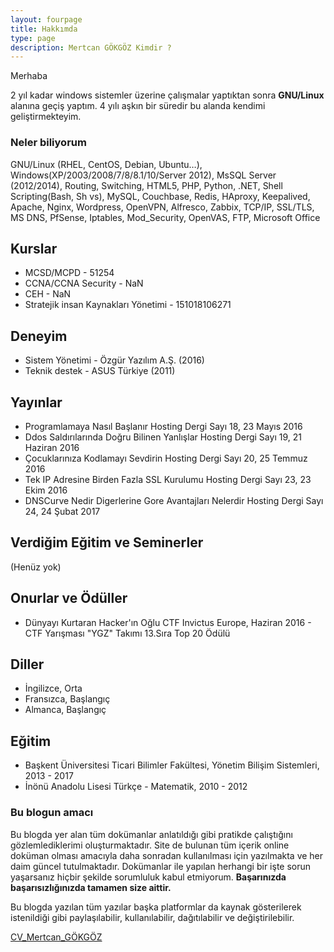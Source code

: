 ```yaml
---
layout: fourpage
title: Hakkımda
type: page
description: Mertcan GÖKGÖZ Kimdir ?
---
```


Merhaba

2 yıl kadar windows sistemler üzerine çalışmalar yaptıktan sonra **GNU/Linux** alanına geçiş yaptım. 4 yılı aşkın bir süredir bu alanda kendimi geliştirmekteyim.

### Neler biliyorum

GNU/Linux (RHEL, CentOS, Debian, Ubuntu…), Windows(XP/2003/2008/7/8/8.1/10/Server 2012), MsSQL Server (2012/2014), Routing, Switching, HTML5, PHP, Python, .NET, Shell Scripting(Bash, Sh vs), MySQL,  Couchbase, Redis, HAproxy, Keepalived, Apache, Nginx, Wordpress, OpenVPN, Alfresco, Zabbix, TCP/IP, SSL/TLS, MS DNS, PfSense, Iptables, Mod_Security, OpenVAS, FTP, Microsoft Office


## Kurslar

- MCSD/MCPD - 51254
- CCNA/CCNA Security - NaN
- CEH - NaN
- Stratejik insan Kaynakları Yönetimi - 151018106271

## Deneyim

- Sistem Yönetimi - Özgür Yazılım A.Ş. (2016)
- Teknik destek - ASUS Türkiye (2011)

## Yayınlar

- Programlamaya Nasıl Başlanır Hosting Dergi Sayı 18, 23 Mayıs 2016
- Ddos Saldırılarında Doğru Bilinen Yanlışlar Hosting Dergi Sayı 19, 21 Haziran 2016
- Çocuklarınıza Kodlamayı Sevdirin Hosting Dergi Sayı 20, 25 Temmuz 2016
- Tek IP Adresine Birden Fazla SSL Kurulumu Hosting Dergi Sayı 23, 23 Ekim 2016
- DNSCurve Nedir Digerlerine Gore Avantajları Nelerdir Hosting Dergi Sayı 24, 24 Şubat 2017

## Verdiğim Eğitim ve Seminerler

(Henüz yok)

## Onurlar ve Ödüller

- Dünyayı Kurtaran Hacker'ın Oğlu CTF Invictus Europe, Haziran 2016 -  CTF Yarışması "YGZ" Takımı 13.Sıra Top 20 Ödülü

## Diller

- İngilizce, Orta
- Fransızca, Başlangıç
- Almanca, Başlangıç

## Eğitim

- Başkent Üniversitesi Ticari Bilimler Fakültesi, Yönetim Bilişim Sistemleri, 2013 - 2017
- İnönü Anadolu Lisesi Türkçe - Matematik, 2010 - 2012

### Bu blogun amacı

Bu blogda yer alan tüm dokümanlar anlatıldığı gibi pratikde çalıştığını gözlemlediklerimi oluşturmaktadır. Site de bulunan tüm içerik online doküman olması amacıyla daha sonradan kullanılması için yazılmakta ve her daim güncel tutulmaktadır. Dokümanlar ile yapılan herhangi bir işte sorun yaşarsanız hiçbir şekilde sorumluluk kabul etmiyorum. **Başarınızda başarısızlığınızda tamamen size aittir.**

Bu blogda yazılan tüm yazılar başka platformlar da kaynak gösterilerek istenildiği gibi paylaşılabilir, kullanılabilir, dağıtılabilir ve değiştirilebilir.

[CV_Mertcan_GÖKGÖZ](https://mertcangokgoz.com/CV_Mertcan_GOKGOZ_2017.pdf)
